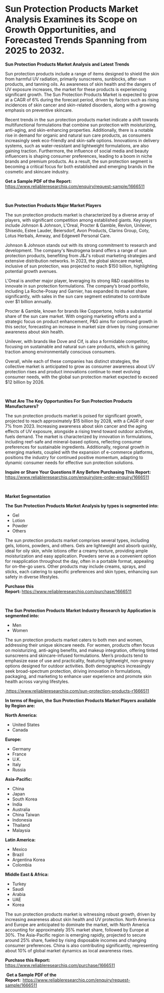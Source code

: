 <p><h1>Sun Protection Products Market Analysis Examines its Scope on Growth Opportunities, and Forecasted Trends Spanning from 2025 to 2032.</h1></p><p><strong>Sun Protection Products Market Analysis and Latest Trends</strong></p>
<p><p>Sun protection products include a range of items designed to shield the skin from harmful UV radiation, primarily sunscreens, sunblocks, after-sun products, and tanning oils. As awareness of skin health and the dangers of UV exposure increases, the market for these products is experiencing significant growth. The Sun Protection Products Market is expected to grow at a CAGR of 6% during the forecast period, driven by factors such as rising incidences of skin cancer and skin-related disorders, along with a growing emphasis on preventive skincare.</p><p>Recent trends in the sun protection products market indicate a shift towards multifunctional formulations that combine sun protection with moisturizing, anti-aging, and skin-enhancing properties. Additionally, there is a notable rise in demand for organic and natural sun care products, as consumers increasingly seek eco-friendly and skin-safe options. Innovations in delivery systems, such as water-resistant and lightweight formulations, are also gaining traction. Furthermore, the influence of social media and beauty influencers is shaping consumer preferences, leading to a boom in niche brands and premium products. As a result, the sun protection segment is becoming a critical focus for both established and emerging brands in the cosmetic and skincare industry.</p></p>
<p><strong>Get a Sample PDF of the Report:&nbsp;</strong> <a href="https://www.reliableresearchiq.com/enquiry/request-sample/1666511?utm_campaign=3457&utm_medium=2&utm_source=Github&utm_content=ia&utm_term=16042025&utm_id=sun-protection-products">https://www.reliableresearchiq.com/enquiry/request-sample/1666511</a></p>
<p>&nbsp;</p>
<p><strong>Sun Protection Products Major Market Players</strong></p>
<p><p>The sun protection products market is characterized by a diverse array of players, with significant competition among established giants. Key players include Johnson & Johnson, L'Oreal, Procter & Gamble, Revlon, Unilever, Shiseido, Estee Lauder, Beiersdorf, Avon Products, Clarins Group, Coty, Lotus Herbals, Amway, and Edgewell Personal Care.</p><p>Johnson & Johnson stands out with its strong commitment to research and development. The company's Neutrogena brand offers a range of sun protection products, benefiting from J&J's robust marketing strategies and extensive distribution networks. In 2023, the global skincare market, inclusive of sun protection, was projected to reach $150 billion, highlighting potential growth avenues.</p><p>L'Oreal is another major player, leveraging its strong R&D capabilities to innovate in sun protection formulations. The company’s broad portfolio, including La Roche-Posay and Garnier, has expanded its market share significantly, with sales in the sun care segment estimated to contribute over $1 billion annually.</p><p>Procter & Gamble, known for brands like Coppertone, holds a substantial share of the sun care market. With ongoing marketing efforts and a strategic focus on product enhancement, P&G aims for continued growth in this sector, forecasting an increase in market size driven by rising consumer awareness about skin health.</p><p>Unilever, with brands like Dove and Cif, is also a formidable competitor, focusing on sustainable and natural sun care products, which is gaining traction among environmentally conscious consumers.</p><p>Overall, while each of these companies has distinct strategies, the collective market is anticipated to grow as consumer awareness about UV protection rises and product innovations continue to meet evolving consumer needs, with the global sun protection market expected to exceed $12 billion by 2026.</p></p>
<p>&nbsp;</p>
<p><strong>What Are The Key Opportunities For Sun Protection Products Manufacturers?</strong></p>
<p><p>The sun protection products market is poised for significant growth, projected to reach approximately $15 billion by 2028, with a CAGR of over 7% from 2023. Increasing awareness about skin cancer and the aging effects of UV exposure, alongside a rising trend toward outdoor activities, fuels demand. The market is characterized by innovation in formulations, including reef-safe and mineral-based options, reflecting consumer preferences for sustainable ingredients. Additionally, regional growth in emerging markets, coupled with the expansion of e-commerce platforms, positions the industry for continued positive momentum, adapting to dynamic consumer needs for effective sun protection solutions.</p></p>
<p><strong>Inquire or Share Your Questions If Any Before Purchasing This Report:</strong> <a href="https://www.reliableresearchiq.com/enquiry/pre-order-enquiry/1666511?utm_campaign=3457&utm_medium=2&utm_source=Github&utm_content=ia&utm_term=16042025&utm_id=sun-protection-products">https://www.reliableresearchiq.com/enquiry/pre-order-enquiry/1666511</a></p>
<p>&nbsp;</p>
<p><strong>Market Segmentation</strong></p>
<p><strong>The Sun Protection Products Market Analysis by types is segmented into:</strong></p>
<p><ul><li>Gel</li><li>Lotion</li><li>Powder</li><li>Others</li></ul></p>
<p><p>The sun protection products market comprises several types, including gels, lotions, powders, and others. Gels are lightweight and absorb quickly, ideal for oily skin, while lotions offer a creamy texture, providing ample moisturization and easy application. Powders serve as a convenient option for reapplication throughout the day, often in a portable format, appealing for on-the-go users. Other products may include creams, sprays, and sticks, each catering to specific preferences and skin types, enhancing sun safety in diverse lifestyles.</p></p>
<p><strong>Purchase this Report:&nbsp;</strong><a href="https://www.reliableresearchiq.com/purchase/1666511?utm_campaign=3457&utm_medium=2&utm_source=Github&utm_content=ia&utm_term=16042025&utm_id=sun-protection-products">https://www.reliableresearchiq.com/purchase/1666511</a></p>
<p>&nbsp;</p>
<p><strong>The Sun Protection Products Market Industry Research by Application is segmented into:</strong></p>
<p><ul><li>Men</li><li>Women</li></ul></p>
<p><p>The sun protection products market caters to both men and women, addressing their unique skincare needs. For women, products often focus on moisturizing, anti-aging benefits, and makeup integration, offering tinted sunscreens and skincare-infused formulations. Men’s products tend to emphasize ease of use and practicality, featuring lightweight, non-greasy options designed for outdoor activities. Both demographics increasingly seek broad-spectrum protection, driving innovation in formulations, packaging, and marketing to enhance user experience and promote skin health across varying lifestyles.</p></p>
<p><a href="https://www.reliableresearchiq.com/sun-protection-products-r1666511?utm_campaign=3457&utm_medium=2&utm_source=Github&utm_content=ia&utm_term=16042025&utm_id=sun-protection-products">&nbsp;https://www.reliableresearchiq.com/sun-protection-products-r1666511</a></p>
<p><strong>In terms of Region, the Sun Protection Products Market Players available by Region are:</strong></p>
<p>
    <p> <strong> North America: </strong>
        <ul>
            <li>United States</li>
            <li>Canada</li>
        </ul>
        </p> 
    <p> <strong> Europe: </strong>
        <ul>
            <li>Germany</li>
            <li>France</li>
            <li>U.K.</li>
            <li>Italy</li>
            <li>Russia</li>
        </ul>
        </p> 
    <p> <strong> Asia-Pacific: </strong>
        <ul>
            <li>China</li>
            <li>Japan</li>
            <li>South Korea</li>
            <li>India</li>
            <li>Australia</li>
            <li>China Taiwan</li>
            <li>Indonesia</li>
            <li>Thailand</li>
            <li>Malaysia</li>
        </ul>
        </p> 
    <p> <strong> Latin America: </strong>
        <ul>
            <li>Mexico</li>
            <li>Brazil</li>
            <li>Argentina Korea</li>
            <li>Colombia</li>
        </ul>
        </p> 
    <p> <strong> Middle East & Africa: </strong>
        <ul>
            <li>Turkey</li>
            <li>Saudi</li>
            <li>Arabia</li>
            <li>UAE</li>
            <li>Korea</li>
        </ul>
    </p>
    </p>
<p><p>The sun protection products market is witnessing robust growth, driven by increasing awareness about skin health and UV protection. North America and Europe are anticipated to dominate the market, with North America accounting for approximately 35% market share, followed by Europe at 30%. The Asia-Pacific region is emerging rapidly, projected to secure around 25% share, fueled by rising disposable incomes and changing consumer preferences. China is also contributing significantly, representing about 10% of global market dynamics as local awareness rises.</p></p>
<p><strong>Purchase this Report: </strong><a href="https://www.reliableresearchiq.com/purchase/1666511?utm_campaign=3457&utm_medium=2&utm_source=Github&utm_content=ia&utm_term=16042025&utm_id=sun-protection-products">https://www.reliableresearchiq.com/purchase/1666511</a></p>
<p>&nbsp;<strong>Get a Sample PDF of the Report:&nbsp;&nbsp;</strong><a href="https://www.reliableresearchiq.com/enquiry/request-sample/1666511?utm_campaign=3457&utm_medium=2&utm_source=Github&utm_content=ia&utm_term=16042025&utm_id=sun-protection-products">https://www.reliableresearchiq.com/enquiry/request-sample/1666511</a></p>
<p><strong></strong></p>
<p><p></p><p></p><p></p></p>